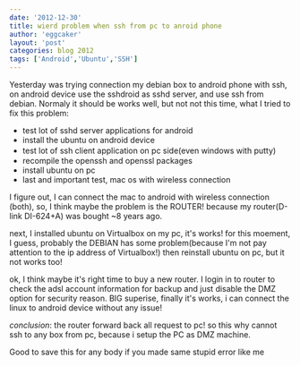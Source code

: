 ```yaml
---
date: '2012-12-30'
title: wierd problem when ssh from pc to anroid phone
author: 'eggcaker'
layout: 'post'
categories: blog 2012
tags: ['Android','Ubuntu','SSH']
---
```


Yesterday was trying connection my debian box to android phone with ssh, 
on android device use the sshdroid  as sshd server, and use ssh from debian. 
Normaly it should be works well, but not not this time, what I tried to fix this 
problem:

- test lot of sshd server applications for android
- install the ubuntu on android device 
- test lot of ssh client application on pc side(even windows with putty)　
- recompile the openssh and openssl packages
- install ubuntu on pc 
- last and important test, mac os with wireless connection 

I figure out, I can connect the mac to android with wireless connection (both),
so, I think maybe the problem is the ROUTER! because my router(D-link DI-624+A) 
was bought ~8 years ago. 

next, I installed ubuntu on Virtualbox on my pc, it's works! for this moement, 
I guess, probably the DEBIAN has some problem(because I'm not pay attention to
the ip address of Virtualbox!) then reinstall ubuntu on pc, but it not works too! 

ok, I think maybe it's right time to buy a new router. I login in to router to 
check the adsl account information for backup and just disable the DMZ option
for security reason. BIG superise, finally it's works, i can connect the linux 
to android device without any issue!

*conclusion*: the router forward back all request to pc! so this why cannot 
ssh to any box from pc, because i setup the PC as DMZ machine.

Good to save this for any body if you made same stupid error like me 





